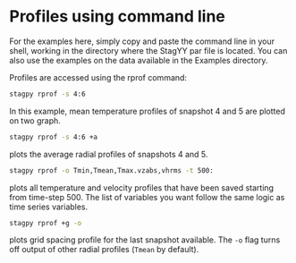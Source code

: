 Profiles using command line
===========================

For the examples here, simply copy and paste the command line in your
shell, working in the directory where the StagYY par file is located.
You can also use the examples on the data available in the Examples
directory.


Profiles are accessed using the rprof command:

```sh title="shell"
stagpy rprof -s 4:6
```

In this example, mean temperature profiles of snapshot 4 and 5 are
plotted on two graph.

```sh title="shell"
stagpy rprof -s 4:6 +a
```

plots the average radial profiles of snapshots 4 and 5.

```sh title="shell"
stagpy rprof -o Tmin,Tmean,Tmax.vzabs,vhrms -t 500:
```

plots all temperature and velocity profiles that have been saved starting from
time-step 500. The list of variables you want follow the same logic as time
series variables.

```sh title="shell"
stagpy rprof +g -o
```

plots grid spacing profile for the last snapshot available. The `-o` flag
turns off output of other radial profiles (`Tmean` by default).
